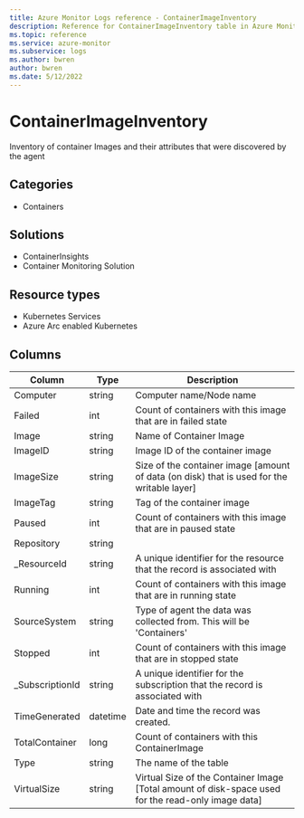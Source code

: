```yaml
---
title: Azure Monitor Logs reference - ContainerImageInventory
description: Reference for ContainerImageInventory table in Azure Monitor Logs.
ms.topic: reference
ms.service: azure-monitor
ms.subservice: logs
ms.author: bwren
author: bwren
ms.date: 5/12/2022
---
```


# ContainerImageInventory

 Inventory of container Images and their attributes that were discovered by the agent

## Categories

- Containers
## Solutions

- ContainerInsights
- Container Monitoring Solution
## Resource types

- Kubernetes Services
- Azure Arc enabled Kubernetes




## Columns

| Column | Type | Description |
| --- | --- | --- |
| Computer | string | Computer name/Node name |
| Failed | int | Count of containers with this image that are in failed state |
| Image | string | Name of Container Image |
| ImageID | string | Image ID of the container image |
| ImageSize | string | Size of the container image [amount of data (on disk) that is used for the writable layer] |
| ImageTag | string | Tag of the container image |
| Paused | int | Count of containers with this image that are in paused state |
| Repository | string |  |
| _ResourceId | string | A unique identifier for the resource that the record is associated with |
| Running | int | Count of containers with this image that are in running state |
| SourceSystem | string | Type of agent the data was collected from. This will be 'Containers' |
| Stopped | int | Count of containers with this image that are in stopped state |
| _SubscriptionId | string | A unique identifier for the subscription that the record is associated with |
| TimeGenerated | datetime | Date and time the record was created. |
| TotalContainer | long | Count of containers with this ContainerImage |
| Type | string | The name of the table |
| VirtualSize | string | Virtual Size of the Container Image [Total amount of disk-space used for the read-only image data] |
